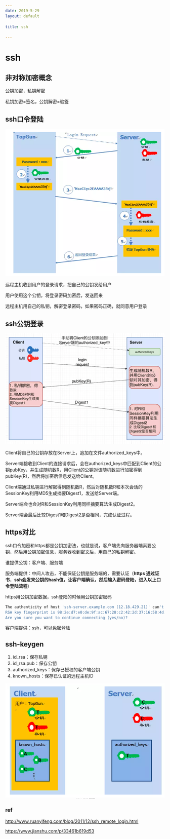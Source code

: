 ```yaml
---
date: 2019-5-29
layout: default

title: ssh

---
```


# ssh

## 非对称加密概念

公钥加密，私钥解密

私钥加密=签名，公钥解密=验签

## ssh口令登陆

![image-20200109181038218](https://github.com/garydai/garydai.github.com/raw/master/_posts/pic/image-20200109181038218.png)

远程主机收到用户的登录请求，把自己的公钥发给用户

用户使用这个公钥，将登录密码加密后，发送回来

远程主机用自己的私钥，解密登录密码，如果密码正确，就同意用户登录

## ssh公钥登录

![image-20200107200957370](https://github.com/garydai/garydai.github.com/raw/master/_posts/pic/image-20200107200957370.png)

Client将自己的公钥存放在Server上，追加在文件authorized_keys中。

Server端接收到Client的连接请求后，会在authorized_keys中匹配到Client的公钥pubKey，并生成随机数R，用Client的公钥对该随机数进行加密得到pubKey(R)，然后将加密后信息发送给Client。

Client端通过私钥进行解密得到随机数R，然后对随机数R和本次会话的SessionKey利用MD5生成摘要Digest1，发送给Server端。

Server端会也会对R和SessionKey利用同样摘要算法生成Digest2。

Server端会最后比较Digest1和Digest2是否相同，完成认证过程。



## https对比

ssh口令加密和https都是公钥加密法，也就是说，客户端先向服务器端索要公钥，然后用公钥加密信息，服务器收到密文后，用自己的私钥解密。

谁提供公钥：客户端、服务端

服务端提供：中间人攻击，不能保证公钥是服务端的，需要认证（**https 通过证书**，**ssh会发来公钥的hash值，让客户端确认，然后输入密码登陆，进入以上口令登陆流程**）

https用公钥加密数据，ssh登陆的时候用公钥加密密码

```bash
The authenticity of host 'ssh-server.example.com (12.18.429.21)' can't be established.
RSA key fingerprint is 98:2e:d7:e0:de:9f:ac:67:28:c2:42:2d:37:16:58:4d.
Are you sure you want to continue connecting (yes/no)? 
```

客户端提供：ssh，可以免密登陆



## ssh-keygen

1. id_rsa：保存私钥
2. id_rsa.pub：保存公钥
3. authorized_keys：保存已授权的客户端公钥
4. known_hosts：保存已认证的远程主机ID

![image-20200107203306812](https://github.com/garydai/garydai.github.com/raw/master/_posts/pic/image-20200107203306812.png)

### ref

http://www.ruanyifeng.com/blog/2011/12/ssh_remote_login.html

https://www.jianshu.com/p/33461b619d53